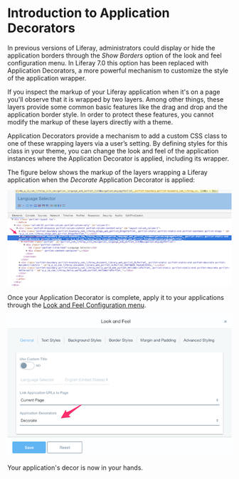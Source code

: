 # Introduction to Application Decorators [](id=introduction-to-application-decorators)

In previous versions of Liferay, administrators could display or hide the
application borders through the *Show Borders* option of the look and feel
configuration menu. In Liferay 7.0 this option has been replaced with 
Application Decorators, a more powerful mechanism to customize the style of the 
application wrapper.

If you inspect the markup of your Liferay application when it's on a page you'll 
observe that it is wrapped by two layers. Among other things, these layers 
provide some common basic features like the drag and drop and the application 
border style. In order to protect these features, you cannot modify the markup 
of these layers directly with a theme.

Application Decorators provide a mechanism to add a custom CSS class to one of 
these wrapping layers via a user’s setting. By defining styles for this class in 
your theme, you can change the look and feel of the application instances where 
the Application Decorator is applied, including its wrapper.

The figure below shows the markup of the layers wrapping a Liferay application
when the *Decorate* Application Decorator is applied:

![Figure 1: Application Decorators add the decorator's CSS class to the application's wrapper](../../../images/portlet-application-markup.png)

Once your Application Decorator is complete, apply it to your applications
through the [Look and Feel Configuration menu](https://dev.liferay.com/discover/portal/-/knowledge_base/7-0/look-and-feel-configuration).

![Figure 2: Application Decorators can be applied through the Look and Feel Configuration menu](../../../images/app-decor-look-and-feel.png)

Your application's decor is now in your hands.
